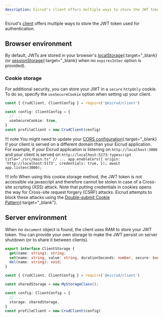 ```yaml
---
description: Eicrud's client offers multiple ways to store the JWT token used for authentication.
---
```


Eicrud's [client](./setup.md) offers multiple ways to store the JWT token used for authentication.

## Browser environment

By default, JWTs are stored in your browser's [localStorage](https://developer.mozilla.org/docs/Web/API/Window/localStorage){:target="_blank} (or [sessionStorage](https://developer.mozilla.org/docs/Web/API/Window/sessionStorage){:target="_blank} when no `expiresInSec` option is provided).


### Cookie storage

For additional security, you can store your JWT in a `secure` `httpOnly` cookie. To do so, specify the `useSecureCookie` option when setting up your client.
```typescript
const { CrudClient, ClientConfig } = require('@eicrud/client')

const config: ClientConfig = {
  // ...
  useSecureCookie: true,
}
const profileClient = new CrudClient(config)
```
!!! note 
    You might need to update your [CORS configuration](https://docs.nestjs.com/security/cors){:target="_blank} if your client is served on a different domain than your Eicrud application. For example, if your Eicrud application is listening on `http://localhost:3000` and your client is served on `http://localhost:5173`:
    ```typescript title="./src/main.ts"
    // ...
    app.enableCors({
      origin: 'http://localhost:5173',
      credentials: true,
    });
    await app.listen(3000);
    ```

!!! info
    When using this cookie storage method, the JWT token is not accessible via javascript and therefore cannot be stolen in case of a Cross-site scripting (XSS) attack. Note that putting credentials in cookies opens the way for Cross-site request forgery (CSRF) attacks. Eicrud attempts to block these attacks using the [Double-submit Cookie Pattern](https://cheatsheetseries.owasp.org/cheatsheets/Cross-Site_Request_Forgery_Prevention_Cheat_Sheet.html#signed-double-submit-cookie-recommended){:target="_blank"}.




## Server environment

When no `document` object is found, the client uses RAM to store your JWT token. You can provide your own storage to make the JWT persist on server shutdown (or to share it between clients).

```typescript
export interface ClientStorage {
  get(name: string): string;
  set(name: string, value: string, durationSeconds: number, secure: boolean): void;
  del(name: string): void;
}
```

```typescript
const { CrudClient, ClientConfig } = require('@eicrud/client')

const sharedStorage = new MyStorageClass();

const config: ClientConfig = {
  // ...
  storage: sharedStorage,
}
const profileClient = new CrudClient(config)
```